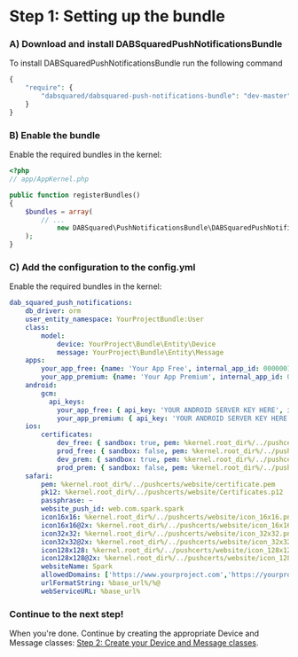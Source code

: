 Step 1: Setting up the bundle
=============================
### A) Download and install DABSquaredPushNotificationsBundle

To install DABSquaredPushNotificationsBundle run the following command
``` php
{
    "require": {
        "dabsquared/dabsquared-push-notifications-bundle": "dev-master"
    }
}
```
### B) Enable the bundle

Enable the required bundles in the kernel:

``` php
<?php
// app/AppKernel.php

public function registerBundles()
{
    $bundles = array(
        // ...
            new DABSquared\PushNotificationsBundle\DABSquaredPushNotificationsBundle(),
    );
}
```

### C) Add the configuration to the config.yml

Enable the required bundles in the kernel:

``` yml
dab_squared_push_notifications:
    db_driver: orm
    user_entity_namespace: YourProjectBundle:User
    class:
        model:
            device: YourProject\Bundle\Entity\Device
            message: YourProject\Bundle\Entity\Message
    apps:
        your_app_free: {name: 'Your App Free', internal_app_id: 0000001 }
        your_app_premium: {name: 'Your App Premium', internal_app_id: 0000002 }
    android:
        gcm:
          api_keys:
            your_app_free: { api_key: 'YOUR ANDROID SERVER KEY HERE', internal_app_id: 0000001 }
            your_app_premium: { api_key: 'YOUR ANDROID SERVER KEY HERE', internal_app_id: 0000002 }
    ios:
        certificates:
            dev_free: { sandbox: true, pem: %kernel.root_dir%/../pushcerts/dev/certificate.pem, passphrase: ~, internal_app_id: 0000001}
            prod_free: { sandbox: false, pem: %kernel.root_dir%/../pushcerts/prod/certificate.pem, passphrase: ~, internal_app_id: 0000001}
            dev_prem: { sandbox: true, pem: %kernel.root_dir%/../pushcerts/dev/certificate1.pem, passphrase: ~, internal_app_id: 0000002}
            prod_prem: { sandbox: false, pem: %kernel.root_dir%/../pushcerts/prod/certificate1.pem, passphrase: ~, internal_app_id: 0000002}
    safari:
        pem: %kernel.root_dir%/../pushcerts/website/certificate.pem
        pk12: %kernel.root_dir%/../pushcerts/website/Certificates.p12
        passphrase: ~
        website_push_id: web.com.spark.spark
        icon16x16: %kernel.root_dir%/../pushcerts/website/icon_16x16.png
        icon16x16@2x: %kernel.root_dir%/../pushcerts/website/icon_16x16@2x.png
        icon32x32: %kernel.root_dir%/../pushcerts/website/icon_32x32.png
        icon32x32@2x: %kernel.root_dir%/../pushcerts/website/icon_32x32@2x.png
        icon128x128: %kernel.root_dir%/../pushcerts/website/icon_128x128.png
        icon128x128@2x: %kernel.root_dir%/../pushcerts/website/icon_128x128@2x.png
        websiteName: Spark
        allowedDomains: ['https://www.yourproject.com','https://yourproject.com']
        urlFormatString: %base_url%/%@
        webServiceURL: %base_url%
```


### Continue to the next step!
When you're done. Continue by creating the appropriate Device and Message classes:
[Step 2: Create your Device and Message classes](2-create_your_device_message_and_appevent_classes.md).
